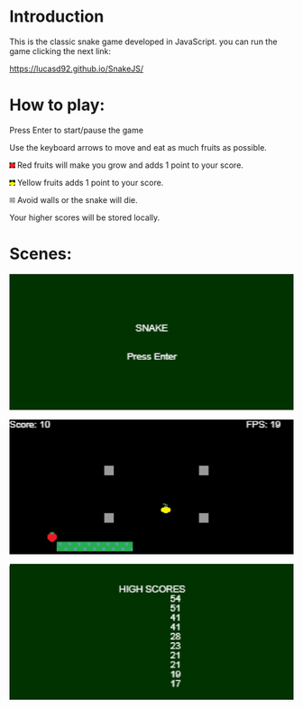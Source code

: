 # Introduction
This is the classic snake game developed in JavaScript. you can run the game clicking the next link:

https://lucasd92.github.io/SnakeJS/

# How to play:

Press Enter to start/pause the game

Use the keyboard arrows to move and eat as much fruits as possible.

![Alt text](./assets/fruit.png?raw=true "Red-Fruit")
Red fruits will make you grow  and adds 1 point to your score.

![Alt text](./assets/fruit2.png?raw=true "Yellow-Fruit")
Yellow fruits adds 1 point to your score.

![Alt text](./assets/wall.png?raw=true "Wall")
Avoid walls or the snake will die.

Your higher scores will be stored locally.

# Scenes:

![Alt text](./img/main-scene.PNG?raw=true "Main scene")

![Alt text](./img/game-scene.png?raw=true "Game scene")

![Alt text](./img/scoreboard-scene.PNG?raw=true "Score scene")


